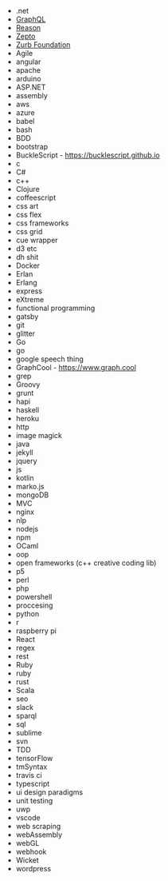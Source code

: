 * ‎.net
* [GraphQL](./graphQL)
* [Reason](reasonml.github.io)
* [Zepto](http://zeptojs.com)
* [Zurb Foundation](zurb)
* ‎Agile
* ‎angular
* ‎apache
* ‎arduino
* ASP.NET
* ‎assembly
* ‎aws
* ‎azure
* ‎babel
* ‎bash
* ‎BDD
* ‎bootstrap
* BuckleScript - https://bucklescript.github.io
* ‎c
* C#
* ‎c++
* Clojure
* ‎coffeescript
* ‎css art
* ‎css flex
* ‎css frameworks
* ‎css grid
* ‎cue wrapper
* ‎d3 etc
* ‎dh shit
* Docker
* Erlan
* Erlang
* ‎express
* ‎eXtreme
* ‎functional programming
* ‎gatsby
* ‎git
* ‎glitter
* Go
* ‎go
* ‎google speech thing
* GraphCool - https://www.graph.cool
* ‎grep
* Groovy
* ‎grunt
* ‎hapi
* ‎haskell
* ‎heroku
* ‎http
* ‎image magick
* ‎java
* ‎jekyll
* ‎jquery
* ‎js
* ‎kotlin
* ‎marko.js
* ‎mongoDB
* ‎MVC
* ‎nginx
* ‎nlp
* ‎nodejs
* ‎npm
* OCaml 
* ‎oop
* ‎open frameworks (c++ creative coding lib) 
* ‎p5
* ‎perl
* ‎php
* ‎powershell
* ‎proccesing
* ‎python
* ‎r
* ‎raspberry pi
* ‎React
* ‎regex
* ‎rest
* Ruby
* ‎ruby
* ‎rust
* Scala
* ‎seo
* ‎slack
* ‎sparql
* ‎sql
* ‎sublime
* ‎svn
* ‎TDD
* ‎tensorFlow
* ‎tmSyntax
* ‎travis ci
* ‎typescript
* ‎ui design paradigms
* ‎unit testing
* ‎uwp
* ‎vscode
* ‎web scraping
* ‎webAssembly
* ‎webGL
* ‎webhook
* ‎Wicket
* ‎wordpress